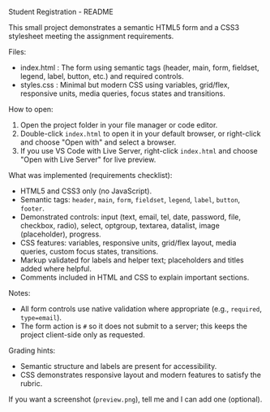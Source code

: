 Student Registration - README

This small project demonstrates a semantic HTML5 form and a CSS3 stylesheet meeting the assignment requirements.

Files:
- index.html : The form using semantic tags (header, main, form, fieldset, legend, label, button, etc.) and required controls.
- styles.css : Minimal but modern CSS using variables, grid/flex, responsive units, media queries, focus states and transitions.

How to open:
1. Open the project folder in your file manager or code editor.
2. Double-click `index.html` to open it in your default browser, or right-click and choose "Open with" and select a browser.
3. If you use VS Code with Live Server, right-click `index.html` and choose "Open with Live Server" for live preview.

What was implemented (requirements checklist):
- HTML5 and CSS3 only (no JavaScript).
- Semantic tags: `header`, `main`, `form`, `fieldset`, `legend`, `label`, `button`, `footer`.
- Demonstrated controls: input (text, email, tel, date, password, file, checkbox, radio), select, optgroup, textarea, datalist, image (placeholder), progress.
- CSS features: variables, responsive units, grid/flex layout, media queries, custom focus states, transitions.
- Markup validated for labels and helper text; placeholders and titles added where helpful.
- Comments included in HTML and CSS to explain important sections.

Notes:
- All form controls use native validation where appropriate (e.g., `required`, `type=email`).
- The form action is `#` so it does not submit to a server; this keeps the project client-side only as requested.

Grading hints:
- Semantic structure and labels are present for accessibility.
- CSS demonstrates responsive layout and modern features to satisfy the rubric.

If you want a screenshot (`preview.png`), tell me and I can add one (optional).